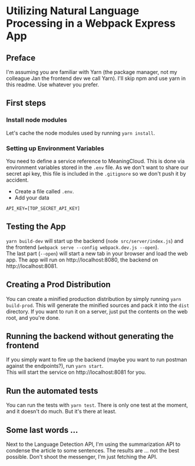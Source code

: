 # Utilizing Natural Language Processing in a Webpack Express App

## Preface
I'm assuming you are familiar with Yarn (the package manager, not my colleague Jan the frontend dev we call Yarn). 
I'll skip npm and use yarn in this readme. Use whatever you prefer.

## First steps

### Install node modules
Let's cache the node modules used by running `yarn install`.

### Setting up Environment Variables
You need to define a service reference to MeaningCloud. This is done via environment variables stored in the `.env` file. 
As we don't want to share our secret api key, this file is included in the `.gitignore` so we don't push it by accident.

* Create a file called `.env`.
* Add your data
```
API_KEY=[TOP_SECRET_API_KEY]
```

## Testing the App
`yarn build-dev` will start up the backend (`node src/server/index.js`) and the frontend (`webpack serve --config webpack.dev.js --open`).  
The last part (`--open`) will start a new tab in your browser and load the web app. The app will run on http://localhost:8080, 
the backend on http://localhost:8081. 

## Creating a Prod Distribution
You can create a minified production distribution by simply running `yarn build-prod`. This will generate the minified 
sources and pack it into the `dist` directory. If you want to run it on a server, just put the contents on the web root, 
and you're done.

## Running the backend without generating the frontend
If you simply want to fire up the backend (maybe you want to run postman against the endpoints?), run `yarn start`.  
This will start the service on http://localhost:8081 for you. 

## Run the automated tests
You can run the tests with `yarn test`. There is only one test at the moment, and it doesn't do much. But it's there at least.

## Some last words ...
Next to the Language Detection API, I'm using the summarization API to condense the article to some sentences. 
The results are ... not the best possible. Don't shoot the messenger, I'm just fetching the API.